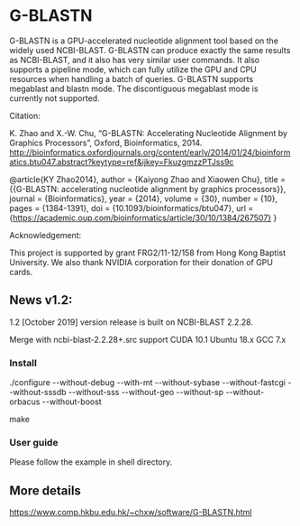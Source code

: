 #  G-BLASTN  

G-BLASTN is a GPU-accelerated nucleotide alignment tool based on the widely used NCBI-BLAST. 
G-BLASTN can produce exactly the same results as NCBI-BLAST, and it also has very similar user 
commands. It also supports a pipeline mode, which can fully utilize the GPU and CPU resources 
when handling a batch of queries. G-BLASTN supports megablast and blastn mode. The discontiguous
megablast mode is currently not supported.

Citation:

K. Zhao and X.-W. Chu, “G-BLASTN: Accelerating Nucleotide Alignment by Graphics Processors”, Oxford, Bioinformatics, 2014.
http://bioinformatics.oxfordjournals.org/content/early/2014/01/24/bioinformatics.btu047.abstract?keytype=ref&ijkey=FkuzgmzzPTJss9c 

@article{KY Zhao2014},
author = {Kaiyong Zhao and Xiaowen Chu},
title = {{G-BLASTN: accelerating nucleotide alignment by graphics processors}},
journal = {Bioinformatics},
year = {2014},
volume = {30},
number = {10},
pages = {1384-1391},
doi = {10.1093/bioinformatics/btu047},
url = {https://academic.oup.com/bioinformatics/article/30/10/1384/267507}
}

Acknowledgement:

This project is supported by grant FRG2/11-12/158 from Hong Kong Baptist University. We also thank NVIDIA corporation for their donation of GPU cards.

## News v1.2: 
1.2 [October 2019] version release is built on NCBI-BLAST 2.2.28.

Merge with ncbi-blast-2.2.28+.src support CUDA 10.1 Ubuntu 18.x GCC 7.x

### Install
./configure --without-debug --with-mt --without-sybase --without-fastcgi --without-sssdb --without-sss --without-geo --without-sp --without-orbacus --without-boost

make 

### User guide
Please follow the example in shell directory.


## More details
https://www.comp.hkbu.edu.hk/~chxw/software/G-BLASTN.html